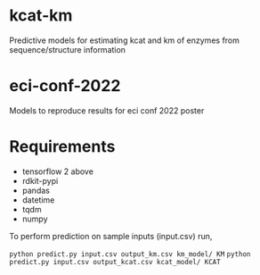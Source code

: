 # kcat-km
Predictive models for estimating kcat and km of enzymes from sequence/structure information

# eci-conf-2022
Models to reproduce results for eci conf 2022 poster

# Requirements
- tensorflow 2 above
- rdkit-pypi
- pandas
- datetime
- tqdm
- numpy

To perform prediction on sample inputs (input.csv) run,

`python predict.py input.csv output_km.csv km_model/ KM`
`python predict.py input.csv output_kcat.csv kcat_model/ KCAT`

